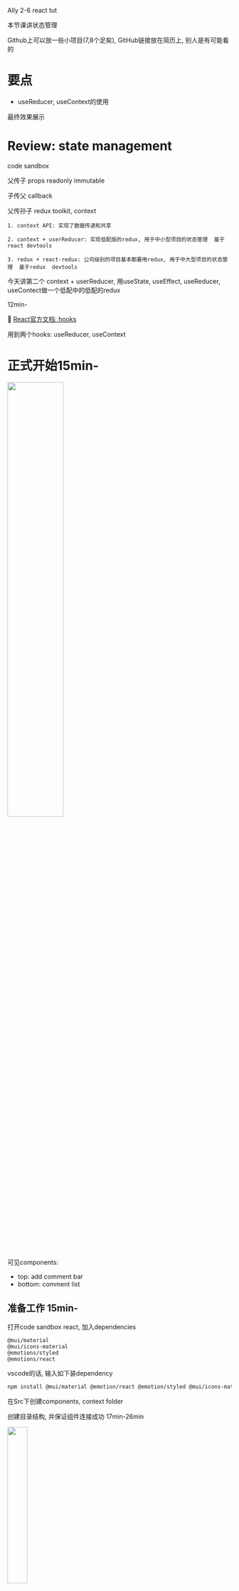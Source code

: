 Ally 2-6 react tut

本节课讲状态管理

Github上可以放一些小项目(7,8个足矣), GitHub链接放在简历上, 别人是有可能看的





# 要点

+ useReducer, useContext的使用



最终效果展示






# Review: state management 

code sandbox



父传子 props readonly immutable

子传父	callback

父传孙子 redux toolkit, context



```react
1. context API: 实现了数据传递和共享

2. context + userReducer: 实现低配版的redux, 用于中小型项目的状态管理  基于react devtools

3. redux + react-redux: 公司级别的项目基本都要用redux, 用于中大型项目的状态管理  基于redux  devtools
```

今天讲第二个 context + userReducer, 用useState, useEffect, useReducer, useContect做一个低配中的低配的redux



12min-

:book: [React官方文档: hooks](https://reactjs.org/docs/hooks-reference.html)

用到两个hooks: useReducer, useContext



# 正式开始15min-



<img src="./Src_md/finalEffect.png" width=50%>



可见components:

+ top: add comment bar
+ bottom: comment list



## 准备工作 15min-

打开code sandbox react, 加入dependencies

```react
@mui/material
@mui/icons-material
@emotions/styled
@emotions/react
```



vscode的话, 输入如下装dependency

```bash
npm install @mui/material @emotion/react @emotion/styled @mui/icons-material
```



在Src下创建components, context folder



创建目录结构, 并保证组件连接成功 17min-26min

<img src="./Src_md/catalog.png" width=30%>



## React doc: useReducer & useContext 26min-

看到这里



### :moon: 看看useReucer的文档

:book: [React官方文档: hooks](https://reactjs.org/docs/hooks-reference.html)

**useReducer核心还是围绕state, 只不过我们这次我们不是直接给state set a specific value, 而是用dispatch方法间接地控制state如何变化(increment / derivative)** 前面的useState返回的setState相当于是`state = value`, 而这里useReducer返回的dispatch相当于是`state += difference`

```react
const [state, dispatch] = useReducer(reducer, initialArg, init);
// dispatch, reducer 都是函数
```

:bangbang: 难点: 理解dispatch与reducer之间的关系

+ Reducer(state, action)
+ Dispatch: set value for action



:star: 使用场景: 

+ `useReducer` is usually preferable to `useState` when you have complex state logic that 
  + involves multiple sub-values or 
  + when the next state depends on the previous one.

+ `useReducer` also lets you optimize performance for components that trigger deep updates because [you can pass `dispatch` down instead of callbacks](https://reactjs.org/docs/hooks-faq.html#how-to-avoid-passing-callbacks-down).
  + Callbacks:在component tree 一步步往下传state
  + Dispatch: state直达想要的component node



:gem: Here’s the counter example from the [`useState`](https://reactjs.org/docs/hooks-reference.html#usestate) section, rewritten to use a reducer:

:question: dispatch的argument代表啥意思???

:question: reducer里的return {}是return 给了谁?

```react
const initialState = {count: 0};		// 给state的inital value

// 定义随action.tpye的取值, 如何操作state
// reducer我们经常另外放在一个js文件里
function reducer(state, action) {
  switch (action.type) {
    case 'increment':
      return {count: state.count + 1};
    case 'decrement':
      return {count: state.count - 1};
    default:
      throw new Error();
  }
}

function Counter() {
  // 1. 这里相当于我们根据reducer定义state根据自变量(这里指action)如何变化
  // 		action的取值 ---> state的变化率 (注意是'变化率', 不是取值)
  // 2. 返回的dispatch这个函数用来设置自变量(这里指action)的值
  // 		dispatch ---> set value for action
  // action只是中间变量
	// 结论: 相当于间接地我们可以通过dispatch来控制state的变化率
  const [state, dispatch] = useReducer(reducer, initialState);
  return (
    <>
      Count: {state.count}
      <button onClick={() => dispatch({type: 'decrement'})}>-</button>
      <button onClick={() => dispatch({type: 'increment'})}>+</button>
    </>
  );
}
```





28min- 开始写







### 看useContext的官网文档  29min-

基本语法

```react
const value = useContext(MyContext);
```

Accepts a context object (the value returned from `React.createContext`) and *returns the current context value for that context.* 

+ The current context value is determined by the `value` prop of **the nearest** `<MyContext.Provider>` **above the calling component in the tree.**

+ When the nearest `<MyContext.Provider>` above the component updates, this Hook will trigger a rerender with the latest context `value` passed to that `MyContext` provider.



:bangbang:Don’t forget that the argument to `useContext` must be the *context object itself* !

> - **Correct:** `useContext(MyContext)`
> - **Incorrect:** `useContext(MyContext.Consumer)`
> - **Incorrect:** `useContext(MyContext.Provider)`

A component calling `useContext` will always re-render when the context value changes. If re-rendering the component is expensive, you can [optimize it by using memoization](https://github.com/facebook/react/issues/15156#issuecomment-474590693).



:gem: 

This example is modified for hooks from a previous example in the [Context Advanced Guide](https://reactjs.org/docs/context.html), where you can find more information about when and how to use Context.

基本上分3步:

+ step1: `const myContext = React.createContext(themes.light)`
+ Step2: 在jsx中指明myContext.Provider标签 与对应的props.value
+ Step3: 在myContext.Provider下的某个component node  调用 `useContext(myContext)`, 返回step2中定义的props.value
  + 这样就做到了, 从父级component直接传递cotext信息到指定的调用useContext(myContext)的component, 而不用像useState()那样一层一层地传递信息

```react
const themes = {
  light: {
    foreground: "#000000",
    background: "#eeeeee"
  },
  dark: {
    foreground: "#ffffff",
    background: "#222222"
  }
};

// step1: create a context
const ThemeContext = React.createContext(themes.light);	// ThemeContext initial value是 themes.light

function App() {
  return (
    // step2: 指明 myContext.provider, 准备给它下面的component node提供props.value
    // given ThemeContext.Provider, component below it might call useContext(), what will return is the value props given here
    <ThemeContext.Provider value={themes.dark}>		
      <Toolbar />
    </ThemeContext.Provider>
  );
}

function Toolbar(props) {
  return (
    <div>
      <ThemedButton />
    </div>
  );
}

function ThemedButton() {
  // step3: call useContext(myContext), return props.value  
  // the nearest myContext.provier is ThemeContext.Provider, its value is {themes.dark}
  // so that theme (returned by useContext()) here is {themes.dark}
  const theme = useContext(ThemeContext);	
  return (
    <button style={{ background: theme.background, color: theme.foreground }}>
      I am styled by theme context!
    </button>
  );
}
```



#### 关于Context

https://reactjs.org/docs/context.html

:question: 到底什么是context?

Context provides a way to pass data through the component tree without having to pass props down manually at every level.









## 写GlobalState.js  &  ListReducer.js 32min-

写GlobalState.js

+ export 两个函数, 注意他们的类型都是对象
  + GlobalContext
  + GlobalProvider

```react
import { createContext, useReducer } from "react";
import ListReducer from "./ListReducer";

// set initial value for state
const initialState = {
  comments: ["first comment", "second comment"]
};

// create context
export const GlobalContext = createContext(initialState);
// GlobalContext initial value是 initialState, 注意他们都是object

// provider component
export const GlobalProvider = ({ children }) => {
  // userReducer 获取state和dispatch
  const [state, dispatch] = useReducer(ListReducer, initialState);

  // actions --------------------------
  function deleteComment(comment) {
    dispatch({
      type: "DELETE_COMMENT",
      payload: comment // 将要删除的comment
    });
  }

  function addComment(comment) {
    dispatch({
      type: "ADD_COMMENT",
      payload: comment //将要 add 的 comment
    });
  }

  return (
    <GlobalContext.Provider
      value={{
        comments: state.comments,
        addComment,
        deleteComment
      }}
    >
      {children}
    </GlobalContext.Provider>
  );
};

```



ListReducer.js

```react
// 定义state随action.tpye的取值的操作
export default (state, action) => {
  switch (action.type){
    case 'DELETE_COMMENT':
        return{
          ...state,
          comments: state.comments.filter(
            (comment)=>{
                comment !== action.payload
            }
          )
        };
    case 'ADD_COMMENT':
      return{
        ...state,
        comments:[...state.comments, action.payload]
      };
    default:
        return state;
  }
}
```





## Mock page, 准备从App向子组件传递信息 54min- 





在App.js中导入刚刚写好的GlobalProvider, 并包住代码

```react
import { AddComment } from "./components/AddComment";
import { CommentList } from "./components/CommentList";
import "./styles.css";

// 这里file其实也是个object, 里面有很多的function (也是object)
// 所以采用destruct的写法
import { GlobalProvider } from "./context/GlobalState";

// export default function App() {
const App = () => {
  return (
    // GlobalProvider下的component node都可以用到GlobalProvider的东西
    <GlobalProvider className="App">
      <AddComment />
      <CommentList />
    </GlobalProvider>
  );
};

export default App;
```





56min-

AddComment.js



```react
export const AddComment = () => {
  return (
    <form>
      <input />
      <button>Add</button>
    </form>
  );
};
```



CommentList.js

可以通过mui.com来查找资源

```react
import DeleteForeverOutlinedIcon from "@mui/icons-material/DeleteForeverOutlined";

export const CommentList = () => {
  return (
    <ul>
      <li>
        <div className="comment">Comment 1</div>
        <DeleteForeverOutlinedIcon></DeleteForeverOutlinedIcon>
      </li>
    </ul>
  );
};
```





style.css

https://developer.mozilla.org/en-US/docs/Web/CSS/flex

```css
.App {
  font-family: sans-serif;
  text-align: center;
}

ul {
  padding: 0;
}

li {
  list-style: none;
  display: flex;
  align-items: center;
}

.comment {
  /* 实现类似space-between 的效果, 把其他和它平行的tag元素顶到右边去 */
  flex: 1;
}
```



得到样板

<img src="./Src_md/mockPage.png" width=40%>





1h05min - 1h15min 帮学生debug



## 到child component里使用useContext 1h15min-

CommentList.js

+ 通过调用useContext(GlobalContext)， 来得到在祖先component那里定义好的ContextProvider所准备好的信息

```react
import DeleteForeverOutlinedIcon from "@mui/icons-material/DeleteForeverOutlined";

import { useContext } from "react";
import { GlobalContext } from "../context/GlobalState";

export const CommentList = () => {
  // call useContext()
  const { comments, deleteComment } = useContext(GlobalContext);

  console.log("comment", comments);

  return (
    <ul>
      {comments.map((comment, i) => {
        return (
          <li>
            <div className="comment">{comment}</div>
            <DeleteForeverOutlinedIcon></DeleteForeverOutlinedIcon>
          </li>
        );
      })}
    </ul>
  );
};
```

此时得到如下的页面

<img src="./Src_md/useContext1.png" width=50%>



### :moon: 点击delete icon, 删除对应comment 1h 23min-

难点

看到这,  需要理解

 what is context

what is the relationship between reducer and dispatch

dispatch的argument是一个object, 到底代表啥意思

## 

# 

# 






